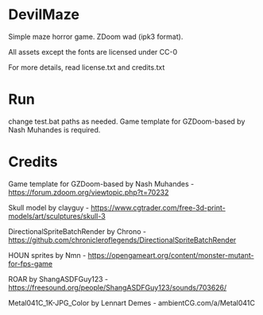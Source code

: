 # DevilMaze

Simple maze horror game. ZDoom wad (ipk3 format).

All assets except the fonts are licensed under CC-0

For more details, read license.txt and credits.txt

# Run

change test.bat paths as needed. Game template for GZDoom-based by Nash Muhandes is required.

# Credits

Game template for GZDoom-based by Nash Muhandes - https://forum.zdoom.org/viewtopic.php?t=70232
    
Skull model by clayguy  - https://www.cgtrader.com/free-3d-print-models/art/sculptures/skull-3

DirectionalSpriteBatchRender by Chrono - https://github.com/chronicleroflegends/DirectionalSpriteBatchRender

HOUN sprites by Nmn - https://opengameart.org/content/monster-mutant-for-fps-game

ROAR by ShangASDFGuy123 - https://freesound.org/people/ShangASDFGuy123/sounds/703626/

Metal041C_1K-JPG_Color by Lennart Demes - ambientCG.com/a/Metal041C